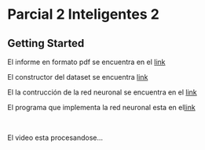 <h1>Parcial 2 Inteligentes 2</h1>
<h2>Getting Started</h2>
<p>El informe en formato pdf se encuentra en el <a href='./docs/documento.pdf'>link</a></p>
<p>El constructor del dataset se encuentra <a href='./dataset_builder.py'>link</a></p>
<p>El la contrucción de la red neuronal se encuentra en el <a href='./CNN.py'>link</a></p>
<p>El programa que implementa la red neuronal esta en el<a href='./main.py'>link</a></p>
<br>
<p>El video esta procesandose...</p>